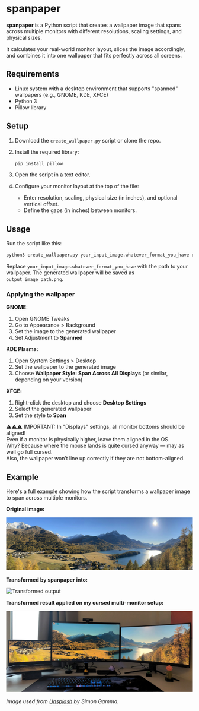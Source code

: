 # spanpaper

**spanpaper** is a Python script that creates a wallpaper image that spans across multiple monitors with different resolutions, scaling settings, and physical sizes.

It calculates your real-world monitor layout, slices the image accordingly, and combines it into one wallpaper that fits perfectly across all screens.

## Requirements

- Linux system with a desktop environment that supports "spanned" wallpapers (e.g., GNOME, KDE, XFCE)
- Python 3
- Pillow library

## Setup

1. Download the `create_wallpaper.py` script or clone the repo.
2. Install the required library:

   ```bash
   pip install pillow
   ```

3. Open the script in a text editor.
4. Configure your monitor layout at the top of the file:
   - Enter resolution, scaling, physical size (in inches), and optional vertical offset.
   - Define the gaps (in inches) between monitors.

## Usage

Run the script like this:

```bash
python3 create_wallpaper.py your_input_image.whatever_format_you_have output_image_path.png
```

Replace `your_input_image.whatever_format_you_have` with the path to your wallpaper. The generated wallpaper will be saved as `output_image_path.png`.

### Applying the wallpaper

**GNOME:**
1. Open GNOME Tweaks
2. Go to Appearance > Background
3. Set the image to the generated wallpaper
4. Set Adjustment to **Spanned**

**KDE Plasma:**
1. Open System Settings > Desktop
2. Set the wallpaper to the generated image
3. Choose **Wallpaper Style: Span Across All Displays** (or similar, depending on your version)

**XFCE:**
1. Right-click the desktop and choose **Desktop Settings**
2. Select the generated wallpaper
3. Set the style to **Span**

⚠️⚠️⚠️ IMPORTANT: In "Displays" settings, all monitor bottoms should be aligned!  
Even if a monitor is physically higher, leave them aligned in the OS.  
Why? Because where the mouse lands is quite cursed anyway — may as well go full cursed.  
Also, the wallpaper won’t line up correctly if they are not bottom-aligned.

## Example

Here's a full example showing how the script transforms a wallpaper image to span across multiple monitors.

**Original image:**

![Original wallpaper](images/original.jpg)

**Transformed by spanpaper into:**

![Transformed output](images/transformed.jpg)

**Transformed result applied on my cursed multi-monitor setup:**

![Setup result](images/setup.jpg)

_Image used from [Unsplash](https://unsplash.com/photos/a-scenic-view-of-a-lake-surrounded-by-mountains-c8lfnNZyGFg) by Simon Gamma._

